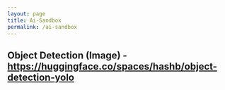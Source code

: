 ```yaml
---
layout: page
title: Ai-Sandbox
permalink: /ai-sandbox
---
```



## Object Detection (Image) - https://huggingface.co/spaces/hashb/object-detection-yolo
